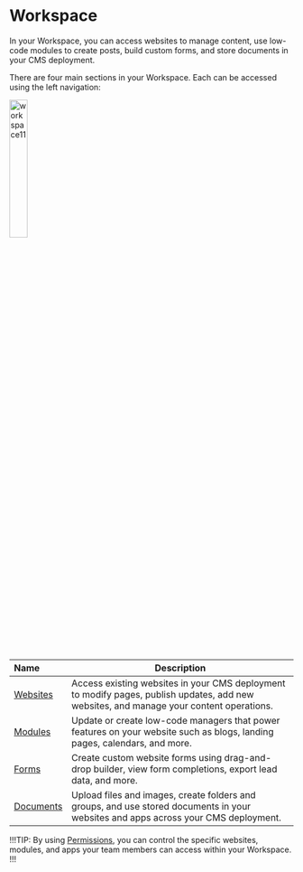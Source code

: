 # Workspace

In your Workspace, you can access websites to manage content, use low-code modules to create posts, build custom forms, and store documents in your CMS deployment.

There are four main sections in your Workspace. Each can be accessed using the left navigation:

<img src="../../images/workspace11.jpg" alt="workspace11" style="width: 25%; display: block"></a>

**Name** | **Description** 
:--- | ---
<a href="/workspace/websites/">Websites</a> | Access existing websites in your CMS deployment to modify pages, publish updates, add new websites, and manage your content operations. 
<a href="/workspace/modules/">Modules</a>| Update or create low-code managers that power features on your website such as blogs, landing pages, calendars, and more. 
<a href="/workspace/forms/">Forms</a> | Create custom website forms using drag-and-drop builder, view form completions, export lead data, and more.
<a href="/organization/documents/">Documents</a> | Upload files and images, create folders and groups, and use stored documents in your websites and apps across your CMS deployment. 

!!!TIP:
By using <a href="/workspace/websites/permissions">Permissions</a>, you can control the specific websites, modules, and apps your team members can access within your Workspace. 
!!!